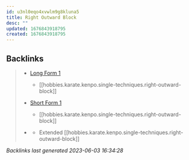 ```yaml
---
id: u3nl0eqo4xvwlm9g8kluna5
title: Right Outward Block
desc: ""
updated: 1676843918795
created: 1676843918795
---
```


## Backlinks

> - [Long Form 1](..\forms\long-form-1.md)
>   - [[hobbies.karate.kenpo.single-techniques.right-outward-block]]
>    
> - [Short Form 1](..\forms\short-form-1.md)
>   - [[hobbies.karate.kenpo.single-techniques.right-outward-block]]
>    
> - [](..\techniques\hobbies.karate.kenpo.techniques.shielding-hammer.md)
>   - Extended [[hobbies.karate.kenpo.single-techniques.right-outward-block]]

_Backlinks last generated 2023-06-03 16:34:28_
